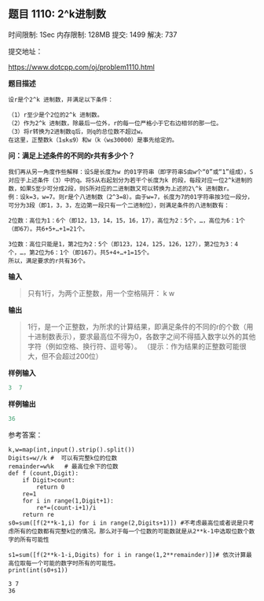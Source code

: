 ## 题目 1110: 2^k进制数

时间限制: 1Sec 内存限制: 128MB 提交: 1499 解决: 737

提交地址：

https://www.dotcpp.com/oj/problem1110.html

**题目描述**

```
设r是个2^k 进制数，并满足以下条件：

（1）r至少是个2位的2^k 进制数。
（2）作为2^k 进制数，除最后一位外，r的每一位严格小于它右边相邻的那一位。
（3）将r转换为2进制数q后，则q的总位数不超过w。
在这里，正整数k（1≤k≤9）和w（k〈w≤30000）是事先给定的。
```
**问：满足上述条件的不同的r共有多少个？**
```
我们再从另一角度作些解释：设S是长度为w 的01字符串（即字符串S由w个“0”或“1”组成），S对应于上述条件（3）中的q。将S从右起划分为若干个长度为k 的段，每段对应一位2^k进制的数，如果S至少可分成2段，则S所对应的二进制数又可以转换为上述的2\^k 进制数r。
例：设k=3，w=7。则r是个八进制数（2^3=8）。由于w=7，长度为7的01字符串按3位一段分，可分为3段（即1，3，3，左边第一段只有一个二进制位），则满足条件的八进制数有：

2位数：高位为1：6个（即12，13，14，15，16，17），高位为2：5个，…，高位为6：1个（即67）。共6+5+…+1=21个。

3位数：高位只能是1，第2位为2：5个（即123，124，125，126，127），第2位为3：4个，…，第2位为6：1个（即167）。共5+4+…+1=15个。
所以，满足要求的r共有36个。
```
**输入**

> 只有1行，为两个正整数，用一个空格隔开： k w

**输出**

> 1行，是一个正整数，为所求的计算结果，即满足条件的不同的r的个数（用十进制数表示），要求最高位不得为0，各数字之间不得插入数字以外的其他字符（例如空格、换行符、逗号等）。
> （提示：作为结果的正整数可能很大，但不会超过200位）

**样例输入**

```python
3  7
```

**样例输出**

```python
36
```

参考答案：


```
k,w=map(int,input().strip().split())
Digits=w//k #  可以有完整k位的位数 
remainder=w%k   # 最高位余下的位数
def f (count,Digit):
    if Digit>count:
        return 0
    re=1
    for i in range(1,Digit+1):
        re*=(count-i+1)/i
    return re
s0=sum([f(2**k-1,i) for i in range(2,Digits+1)]) #不考虑最高位或者说是只考虑所有的位数都有完整k位的情况。那么对于每一个位数的可能数就是从2**k-1中选取位数个数字的所有可能性

s1=sum([f(2**k-1-i,Digits) for i in range(1,2**remainder)])# 依次计算最高位取每一个可能的数字时所有的可能性。
print(int(s0+s1))
```

    3 7
    36







